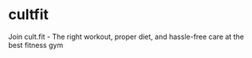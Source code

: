 # cultfit
Join cult.fit - The right workout, proper diet, and hassle-free care at the best fitness gym
